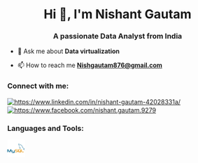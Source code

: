 <h1 align="center">Hi 👋, I'm Nishant Gautam</h1>
<h3 align="center">A passionate Data Analyst from India</h3>

- 💬 Ask me about **Data virtualization**

- 📫 How to reach me **Nishgautam876@gmail.com**

<h3 align="left">Connect with me:</h3>
<p align="left">
<a href="https://linkedin.com/in/https://www.linkedin.com/in/nishant-gautam-42028331a/" target="blank"><img align="center" src="https://raw.githubusercontent.com/rahuldkjain/github-profile-readme-generator/master/src/images/icons/Social/linked-in-alt.svg" alt="https://www.linkedin.com/in/nishant-gautam-42028331a/" height="30" width="40" /></a>
<a href="https://fb.com/https://www.facebook.com/nishant.gautam.9279" target="blank"><img align="center" src="https://raw.githubusercontent.com/rahuldkjain/github-profile-readme-generator/master/src/images/icons/Social/facebook.svg" alt="https://www.facebook.com/nishant.gautam.9279" height="30" width="40" /></a>
</p>

<h3 align="left">Languages and Tools:</h3>
<p align="left"> <a href="https://www.mysql.com/" target="_blank" rel="noreferrer"> <img src="https://raw.githubusercontent.com/devicons/devicon/master/icons/mysql/mysql-original-wordmark.svg" alt="mysql" width="40" height="40"/> </a> </p>
